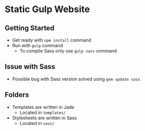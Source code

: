 # Static Gulp Website

## Getting Started
* Get ready with `npm install` command
* Run with `gulp` command
	* To compile Sass only use `gulp sass` command

## Issue with Sass
* Possible bug with Sass version solved using `gem update sass`

## Folders
* Templates are written in Jade
  * Located in `templates/`
* Stylesheets are written in Sass
  * Located in `sass/`
